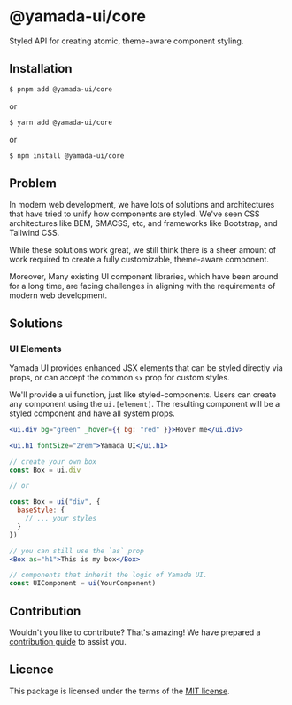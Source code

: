 # @yamada-ui/core

Styled API for creating atomic, theme-aware component styling.

## Installation

```sh
$ pnpm add @yamada-ui/core
```

or

```sh
$ yarn add @yamada-ui/core
```

or

```sh
$ npm install @yamada-ui/core
```

## Problem

In modern web development, we have lots of solutions and architectures that have
tried to unify how components are styled. We've seen CSS architectures like BEM,
SMACSS, etc, and frameworks like Bootstrap, and Tailwind CSS.

While these solutions work great, we still think there is a sheer amount of work
required to create a fully customizable, theme-aware component.

Moreover, Many existing UI component libraries, which have been around for a long time, are facing challenges in aligning with the requirements of modern web development.

## Solutions

### UI Elements

Yamada UI provides enhanced JSX elements that can be styled directly via props, or
can accept the common `sx` prop for custom styles.

We'll provide a ui function, just like styled-components. Users can create
any component using the `ui.[element]`. The resulting component will be a
styled component and have all system props.

```jsx
<ui.div bg="green" _hover={{ bg: "red" }}>Hover me</ui.div>

<ui.h1 fontSize="2rem">Yamada UI</ui.h1>

// create your own box
const Box = ui.div

// or

const Box = ui("div", {
  baseStyle: {
    // ... your styles
  }
})

// you can still use the `as` prop
<Box as="h1">This is my box</Box>

// components that inherit the logic of Yamada UI.
const UIComponent = ui(YourComponent)
```

## Contribution

Wouldn't you like to contribute? That's amazing! We have prepared a [contribution guide](https://github.com/hirotomoyamada/yamada-ui/blob/main/CONTRIBUTING.md) to assist you.

## Licence

This package is licensed under the terms of the
[MIT license](https://github.com/hirotomoyamada/yamada-ui/blob/main/LICENSE).
